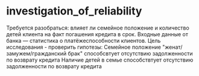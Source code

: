 # investigation_of_reliability
Требуется разобраться:  влияет ли семейное положение и количество детей клиента на факт погашения кредита в срок. Входные данные от банка — статистика о платёжеспособности клиентов.  Цель исследования - проверить гипотезы:  Семейное положение "женат/замужем/гражданский брак" способсвтует отсутствию задолженности по возврату кредита Наличие детей в семье способствтует отсутствию задолженности по возврату кредита
